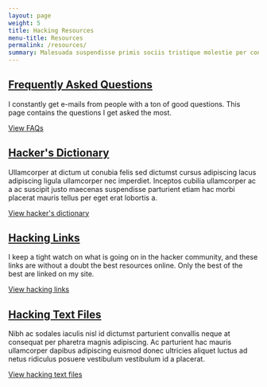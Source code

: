 ```yaml
---
layout: page
weight: 5
title: Hacking Resources
menu-title: Resources
permalink: /resources/
summary: Malesuada suspendisse primis sociis tristique molestie per condimentum ullamcorper eget dictumst aliquet a odio rhoncus tellus duis nisl conubia dis orci mauris vestibulum. A imperdiet dignissim fames parturient mi in scelerisque purus ad imperdiet a et rhoncus scelerisque a facilisi quis integer fames gravida.
---
```

<div class="content-row">
  <h2><a href="/faq" title="Frequently Asked Questions">Frequently Asked Questions</a></h2>
  <p>I constantly get e-mails from people with a ton of good questions. This page contains the questions I get asked the most.</p>
  <a class="pure-button" title="Frequently Asked Questions" href="/faq">View FAQs<i class="fa fa-caret-right"></i></a>
</div>


<div class="content-row">
  <h2><a href="/dictionary" title="Hacker's Dictionary">Hacker's Dictionary</a></h2>
  <p>Ullamcorper at dictum ut conubia felis sed dictumst cursus adipiscing lacus adipiscing ligula ullamcorper nec imperdiet.  Inceptos cubilia ullamcorper ac a ac suscipit justo maecenas suspendisse parturient etiam hac morbi placerat mauris tellus per eget erat lobortis a.</p>
  <a class="pure-button" title="View hacker's dictionary" href="/dictionary">View hacker's dictionary<i class="fa fa-caret-right"></i></a>
</div>


<div class="content-row">
  <h2><a href="/links" title="Hacking Links">Hacking Links</a></h2>
  <p>I keep a tight watch on what is going on in the hacker community, and these links are without a doubt the best resources online. Only the best of the best are linked on my site.</p>
  <a class="pure-button" title="Hacking links" href="/links">View hacking links <i class="fa fa-caret-right"></i></a>
</div>


<div class="content-row">
  <h2><a href="/text-files" title="Hacking Text Files">Hacking Text Files</a></h2>
  <p>Nibh ac sodales iaculis nisl id dictumst parturient convallis neque at consequat per pharetra magnis adipiscing.  Ac parturient hac mauris ullamcorper dapibus adipiscing euismod donec ultricies aliquet luctus ad netus ridiculus posuere vestibulum vestibulum id a placerat.</p>
  <a class="pure-button" title="View hacking text files" href="/text-files">View hacking text files <i class="fa fa-caret-right"></i></a>
</div>
